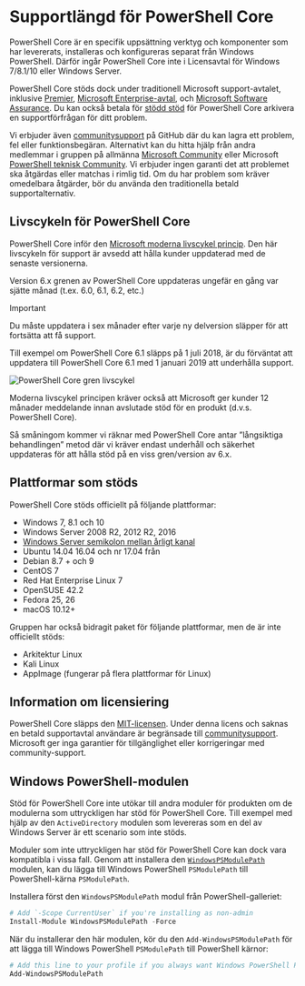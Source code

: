 # <a name="powershell-core-support-lifecycle"></a>Supportlängd för PowerShell Core

PowerShell Core är en specifik uppsättning verktyg och komponenter som har levererats, installeras och konfigureras separat från Windows PowerShell.
Därför ingår PowerShell Core inte i Licensavtal för Windows 7/8.1/10 eller Windows Server.

PowerShell Core stöds dock under traditionell Microsoft support-avtalet, inklusive [Premier][], [Microsoft Enterprise-avtal][enterprise-agreement], och [Microsoft Software Assurance][assurance].
Du kan också betala för [stödd stöd][] för PowerShell Core arkivera en supportförfrågan för ditt problem.

Vi erbjuder även [communitysupport][] på GitHub där du kan lagra ett problem, fel eller funktionsbegäran.
Alternativt kan du hitta hjälp från andra medlemmar i gruppen på allmänna [Microsoft Community][] eller Microsoft [PowerShell teknisk Community][].
Vi erbjuder ingen garanti det att problemet ska åtgärdas eller matchas i rimlig tid.
Om du har problem som kräver omedelbara åtgärder, bör du använda den traditionella betald supportalternativ.

## <a name="lifecycle-of-powershell-core"></a>Livscykeln för PowerShell Core

PowerShell Core inför den [Microsoft moderna livscykel princip][modern].
Den här livscykeln för support är avsedd att hålla kunder uppdaterad med de senaste versionerna.

Version 6.x grenen av PowerShell Core uppdateras ungefär en gång var sjätte månad (t.ex. 6.0, 6.1, 6.2, etc.)

> [!IMPORTANT]
> Du måste uppdatera i sex månader efter varje ny delversion släpper för att fortsätta att få support.

Till exempel om PowerShell Core 6.1 släpps på 1 juli 2018, är du förväntat att uppdatera till PowerShell Core 6.1 med 1 januari 2019 att underhålla support.

![PowerShell Core gren livscykel][lifecycle-chart]

Moderna livscykel principen kräver också att Microsoft ger kunder 12 månader meddelande innan avslutade stöd för en produkt (d.v.s. PowerShell Core).

Så småningom kommer vi räknar med PowerShell Core antar ”långsiktiga behandlingen” metod där vi kräver endast underhåll och säkerhet uppdateras för att hålla stöd på en viss gren/version av 6.x.

## <a name="supported-platforms"></a>Plattformar som stöds

PowerShell Core stöds officiellt på följande plattformar:

* Windows 7, 8.1 och 10
* Windows Server 2008 R2, 2012 R2, 2016
* [Windows Server semikolon mellan årligt kanal][semi-annual]
* Ubuntu 14.04 16.04 och nr 17.04 från
* Debian 8.7 + och 9
* CentOS 7
* Red Hat Enterprise Linux 7
* OpenSUSE 42.2
* Fedora 25, 26
* macOS 10.12+

Gruppen har också bidragit paket för följande plattformar, men de är inte officiellt stöds:

* Arkitektur Linux
* Kali Linux
* AppImage (fungerar på flera plattformar för Linux)

## <a name="notes-on-licensing"></a>Information om licensiering

PowerShell Core släpps den [MIT-licensen][].
Under denna licens och saknas en betald supportavtal användare är begränsade till [communitysupport][].
Microsoft ger inga garantier för tillgänglighet eller korrigeringar med community-support.

## <a name="windows-powershell-module"></a>Windows PowerShell-modulen

Stöd för PowerShell Core inte utökar till andra moduler för produkten om de modulerna som uttryckligen har stöd för PowerShell Core.
Till exempel med hjälp av den `ActiveDirectory` modulen som levereras som en del av Windows Server är ett scenario som inte stöds.

Moduler som inte uttryckligen har stöd för PowerShell Core kan dock vara kompatibla i vissa fall.
Genom att installera den [ `WindowsPSModulePath` ][] modulen, kan du lägga till Windows PowerShell `PSModulePath` till PowerShell-kärna `PSModulePath`.

Installera först den `WindowsPSModulePath` modul från PowerShell-galleriet:

```powershell
# Add `-Scope CurrentUser` if you're installing as non-admin
Install-Module WindowsPSModulePath -Force
```

När du installerar den här modulen, kör du den `Add-WindowsPSModulePath` för att lägga till Windows PowerShell `PSModulePath` till PowerShell kärnor:

```powershell
# Add this line to your profile if you always want Windows PowerShell PSModulePath
Add-WindowsPSModulePath
```

[Premier]: https://www.microsoft.com/en-us/microsoftservices/support.aspx
[enterprise-agreement]: https://www.microsoft.com/en-us/licensing/licensing-programs/enterprise.aspx
[assurance]: https://www.microsoft.com/en-us/licensing/licensing-programs/software-assurance-default.aspx
[communitysupport]: https://github.com/powershell/powershell/issues
[Microsoft Community]: https://answers.microsoft.com/
[PowerShell teknisk Community]: https://techcommunity.microsoft.com/t5/PowerShell/ct-p/WindowsPowerShell
[stödd stöd]: https://support.microsoft.com/assistedsupportproducts
[modern]: https://support.microsoft.com/help/30881/modern-lifecycle-policy
[lifecycle-chart]: ./images/modern-lifecycle.png
[semi-annual]: https://docs.microsoft.com/windows-server/get-started/semi-annual-channel-overview
[MIT-licensen]: https://github.com/PowerShell/PowerShell/blob/master/LICENSE.txt
[`WindowsPSModulePath`]: https://www.powershellgallery.com/packages/WindowsPSModulePath/
